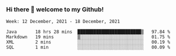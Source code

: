 ### Hi there 👋 welcome to my Github! 

<!--START_SECTION:waka-->
```text
Week: 12 December, 2021 - 18 December, 2021

Java       18 hrs 28 mins  ████████████████████████▒   97.84 % 
Markdown   19 mins         ▒░░░░░░░░░░░░░░░░░░░░░░░░   01.75 % 
XML        2 mins          ░░░░░░░░░░░░░░░░░░░░░░░░░   00.19 % 
SQL        1 min           ░░░░░░░░░░░░░░░░░░░░░░░░░   00.09 % 
```
<!--END_SECTION:waka-->
